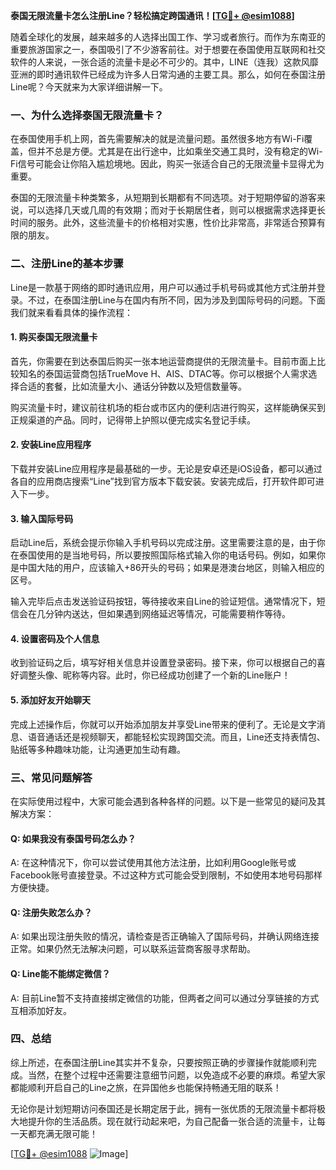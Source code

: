 **泰国无限流量卡怎么注册Line？轻松搞定跨国通讯！[[TG💪+ @esim1088](https://t.me/s/esim1088)]**

随着全球化的发展，越来越多的人选择出国工作、学习或者旅行。而作为东南亚的重要旅游国家之一，泰国吸引了不少游客前往。对于想要在泰国使用互联网和社交软件的人来说，一张合适的流量卡是必不可少的。其中，LINE（连我）这款风靡亚洲的即时通讯软件已经成为许多人日常沟通的主要工具。那么，如何在泰国注册Line呢？今天就来为大家详细讲解一下。

### 一、为什么选择泰国无限流量卡？

在泰国使用手机上网，首先需要解决的就是流量问题。虽然很多地方有Wi-Fi覆盖，但并不总是方便。尤其是在出行途中，比如乘坐交通工具时，没有稳定的Wi-Fi信号可能会让你陷入尴尬境地。因此，购买一张适合自己的无限流量卡显得尤为重要。

泰国的无限流量卡种类繁多，从短期到长期都有不同选项。对于短期停留的游客来说，可以选择几天或几周的有效期；而对于长期居住者，则可以根据需求选择更长时间的服务。此外，这些流量卡的价格相对实惠，性价比非常高，非常适合预算有限的朋友。

### 二、注册Line的基本步骤

Line是一款基于网络的即时通讯应用，用户可以通过手机号码或其他方式注册并登录。不过，在泰国注册Line与在国内有所不同，因为涉及到国际号码的问题。下面我们就来看看具体的操作流程：

#### 1. 购买泰国无限流量卡

首先，你需要在到达泰国后购买一张本地运营商提供的无限流量卡。目前市面上比较知名的泰国运营商包括TrueMove H、AIS、DTAC等。你可以根据个人需求选择合适的套餐，比如流量大小、通话分钟数以及短信数量等。

购买流量卡时，建议前往机场的柜台或市区内的便利店进行购买，这样能确保买到正规渠道的产品。同时，记得带上护照以便完成实名登记手续。

#### 2. 安装Line应用程序

下载并安装Line应用程序是最基础的一步。无论是安卓还是iOS设备，都可以通过各自的应用商店搜索“Line”找到官方版本下载安装。安装完成后，打开软件即可进入下一步。

#### 3. 输入国际号码

启动Line后，系统会提示你输入手机号码以完成注册。这里需要注意的是，由于你在泰国使用的是当地号码，所以要按照国际格式输入你的电话号码。例如，如果你是中国大陆的用户，应该输入+86开头的号码；如果是港澳台地区，则输入相应的区号。

输入完毕后点击发送验证码按钮，等待接收来自Line的验证短信。通常情况下，短信会在几分钟内送达，但如果遇到网络延迟等情况，可能需要稍作等待。

#### 4. 设置密码及个人信息

收到验证码之后，填写好相关信息并设置登录密码。接下来，你可以根据自己的喜好调整头像、昵称等内容。此时，你已经成功创建了一个新的Line账户！

#### 5. 添加好友开始聊天

完成上述操作后，你就可以开始添加朋友并享受Line带来的便利了。无论是文字消息、语音通话还是视频聊天，都能轻松实现跨国交流。而且，Line还支持表情包、贴纸等多种趣味功能，让沟通更加生动有趣。

### 三、常见问题解答

在实际使用过程中，大家可能会遇到各种各样的问题。以下是一些常见的疑问及其解决方案：

#### Q: 如果我没有泰国号码怎么办？
A: 在这种情况下，你可以尝试使用其他方法注册，比如利用Google账号或Facebook账号直接登录。不过这种方式可能会受到限制，不如使用本地号码那样方便快捷。

#### Q: 注册失败怎么办？
A: 如果出现注册失败的情况，请检查是否正确输入了国际号码，并确认网络连接正常。如果仍然无法解决问题，可以联系运营商客服寻求帮助。

#### Q: Line能不能绑定微信？
A: 目前Line暂不支持直接绑定微信的功能，但两者之间可以通过分享链接的方式互相添加好友。

### 四、总结

综上所述，在泰国注册Line其实并不复杂，只要按照正确的步骤操作就能顺利完成。当然，在整个过程中还需要注意细节问题，以免造成不必要的麻烦。希望大家都能顺利开启自己的Line之旅，在异国他乡也能保持畅通无阻的联系！

无论你是计划短期访问泰国还是长期定居于此，拥有一张优质的无限流量卡都将极大地提升你的生活品质。现在就行动起来吧，为自己配备一张合适的流量卡，让每一天都充满无限可能！

[[TG💪+ @esim1088](https://t.me/s/esim1088) ![Image](https://i.postimg.cc/4NQfJmqS/Snipaste-2025-05-13-00-14-12.png)]